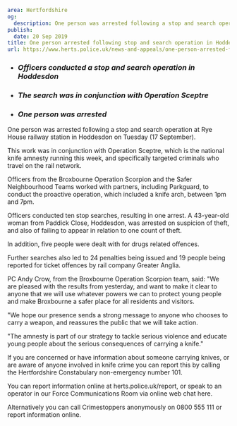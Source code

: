```yaml
area: Hertfordshire
og:
  description: One person was arrested following a stop and search operation at Rye House railway station in Hoddesdon on Tuesday (17 September).
publish:
  date: 20 Sep 2019
title: One person arrested following stop and search operation in Hoddesdon
url: https://www.herts.police.uk/news-and-appeals/one-person-arrested-following-stop-and-search-operation-in-hoddesdon-0793
```

* ### _Officers conducted a stop and search operation in Hoddesdon_

 * ### _The search was in conjunction with Operation Sceptre_

 * ### _One person was arrested_

One person was arrested following a stop and search operation at Rye House railway station in Hoddesdon on Tuesday (17 September).

This work was in conjunction with Operation Sceptre, which is the national knife amnesty running this week, and specifically targeted criminals who travel on the rail network.

Officers from the Broxbourne Operation Scorpion and the Safer Neighbourhood Teams worked with partners, including Parkguard, to conduct the proactive operation, which included a knife arch, between 1pm and 7pm.

Officers conducted ten stop searches, resulting in one arrest. A 43-year-old woman from Paddick Close, Hoddesdon, was arrested on suspicion of theft, and also of failing to appear in relation to one count of theft.

In addition, five people were dealt with for drugs related offences.

Further searches also led to 24 penalties being issued and 19 people being reported for ticket offences by rail company Greater Anglia.

PC Andy Crow, from the Broxbourne Operation Scorpion team, said: "We are pleased with the results from yesterday, and want to make it clear to anyone that we will use whatever powers we can to protect young people and make Broxbourne a safer place for all residents and visitors.

"We hope our presence sends a strong message to anyone who chooses to carry a weapon, and reassures the public that we will take action.

"The amnesty is part of our strategy to tackle serious violence and educate young people about the serious consequences of carrying a knife."

If you are concerned or have information about someone carrying knives, or are aware of anyone involved in knife crime you can report this by calling the Hertfordshire Constabulary non-emergency number 101.

You can report information online at herts.police.uk/report, or speak to an operator in our Force Communications Room via online web chat here.

Alternatively you can call Crimestoppers anonymously on 0800 555 111 or report information online.
